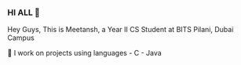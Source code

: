 ### HI ALL 👋

Hey Guys, This is Meetansh, a Year II CS Student at BITS Pilani, Dubai Campus

🔭 I work on projects using languages 
         - C
         - Java
         
       

<!--
**Meetansh7608/Meetansh7608** is a ✨ _special_ ✨ repository because its `README.md` (this file) appears on your GitHub profile.

Here are some ideas to get you started:

- 🔭 I’m currently working on ...
- 🌱 I’m currently learning ...
- 👯 I’m looking to collaborate on ...
- 🤔 I’m looking for help with ...
- 💬 Ask me about ...
- 📫 How to reach me: ...
- 😄 Pronouns: ...
- ⚡ Fun fact: ...
-->
